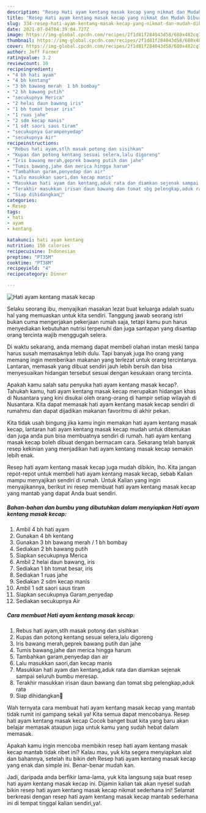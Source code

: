 ```yaml
---
description: "Resep Hati ayam kentang masak kecap yang nikmat dan Mudah Dibuat"
title: "Resep Hati ayam kentang masak kecap yang nikmat dan Mudah Dibuat"
slug: 334-resep-hati-ayam-kentang-masak-kecap-yang-nikmat-dan-mudah-dibuat
date: 2021-07-04T04:39:04.727Z
image: https://img-global.cpcdn.com/recipes/2f1d81f284043d58/680x482cq70/hati-ayam-kentang-masak-kecap-foto-resep-utama.jpg
thumbnail: https://img-global.cpcdn.com/recipes/2f1d81f284043d58/680x482cq70/hati-ayam-kentang-masak-kecap-foto-resep-utama.jpg
cover: https://img-global.cpcdn.com/recipes/2f1d81f284043d58/680x482cq70/hati-ayam-kentang-masak-kecap-foto-resep-utama.jpg
author: Jeff Farmer
ratingvalue: 3.2
reviewcount: 10
recipeingredient:
- "4 bh hati ayam"
- "4 bh kentang"
- "3 bh bawang merah  1 bh bombay"
- "2 bh bawang putih"
- "secukupnya Merica"
- "2 helai daun bawang iris"
- "1 bh tomat besar iris"
- "1 ruas jahe"
- "2 sdm kecap manis"
- "1 sdt saori saus tiram"
- "secukupnya Garampenyedap"
- "secukupnya Air"
recipeinstructions:
- "Rebus hati ayam,stlh masak potong dan sisihkan"
- "Kupas dan potong kentang sesuai selera,lalu digoreng"
- "Iris bawang merah,geprek bawang putih dan jahe"
- "Tumis bawang,jahe dan merica hingga harum"
- "Tambahkan garam,penyedap dan air"
- "Lalu masukkan saori,dan kecap manis"
- "Masukkan hati ayam dan kentang,aduk rata dan diamkan sejenak sampai seluruh bumbu meresap."
- "Terakhir masukkan irisan daun bawang dan tomat sbg pelengkap,aduk rata"
- "Siap dihidangkan🤗"
categories:
- Resep
tags:
- hati
- ayam
- kentang

katakunci: hati ayam kentang 
nutrition: 150 calories
recipecuisine: Indonesian
preptime: "PT35M"
cooktime: "PT38M"
recipeyield: "4"
recipecategory: Dinner

---
```



![Hati ayam kentang masak kecap](https://img-global.cpcdn.com/recipes/2f1d81f284043d58/680x482cq70/hati-ayam-kentang-masak-kecap-foto-resep-utama.jpg)

Selaku seorang ibu, menyajikan masakan lezat buat keluarga adalah suatu hal yang memuaskan untuk kita sendiri. Tanggung jawab seorang istri bukan cuma mengerjakan pekerjaan rumah saja, tetapi kamu pun harus menyediakan kebutuhan nutrisi terpenuhi dan juga santapan yang disantap orang tercinta wajib menggugah selera.

Di waktu  sekarang, anda memang dapat membeli olahan instan meski tanpa harus susah memasaknya lebih dulu. Tapi banyak juga lho orang yang memang ingin memberikan makanan yang terlezat untuk orang tercintanya. Lantaran, memasak yang dibuat sendiri jauh lebih bersih dan bisa menyesuaikan hidangan tersebut sesuai dengan kesukaan orang tercinta. 



Apakah kamu salah satu penyuka hati ayam kentang masak kecap?. Tahukah kamu, hati ayam kentang masak kecap merupakan hidangan khas di Nusantara yang kini disukai oleh orang-orang di hampir setiap wilayah di Nusantara. Kita dapat memasak hati ayam kentang masak kecap sendiri di rumahmu dan dapat dijadikan makanan favoritmu di akhir pekan.

Kita tidak usah bingung jika kamu ingin memakan hati ayam kentang masak kecap, lantaran hati ayam kentang masak kecap mudah untuk ditemukan dan juga anda pun bisa membuatnya sendiri di rumah. hati ayam kentang masak kecap boleh dibuat dengan bermacam cara. Sekarang telah banyak resep kekinian yang menjadikan hati ayam kentang masak kecap semakin lebih enak.

Resep hati ayam kentang masak kecap juga mudah dibikin, lho. Kita jangan repot-repot untuk membeli hati ayam kentang masak kecap, sebab Kalian mampu menyajikan sendiri di rumah. Untuk Kalian yang ingin menyajikannya, berikut ini resep membuat hati ayam kentang masak kecap yang mantab yang dapat Anda buat sendiri.

<!--inarticleads1-->

##### Bahan-bahan dan bumbu yang dibutuhkan dalam menyiapkan Hati ayam kentang masak kecap:

1. Ambil 4 bh hati ayam
1. Gunakan 4 bh kentang
1. Gunakan 3 bh bawang merah / 1 bh bombay
1. Sediakan 2 bh bawang putih
1. Siapkan secukupnya Merica
1. Ambil 2 helai daun bawang, iris
1. Sediakan 1 bh tomat besar, iris
1. Sediakan 1 ruas jahe
1. Sediakan 2 sdm kecap manis
1. Ambil 1 sdt saori saus tiram
1. Siapkan secukupnya Garam,penyedap
1. Sediakan secukupnya Air




<!--inarticleads2-->

##### Cara membuat Hati ayam kentang masak kecap:

1. Rebus hati ayam,stlh masak potong dan sisihkan
1. Kupas dan potong kentang sesuai selera,lalu digoreng
1. Iris bawang merah,geprek bawang putih dan jahe
1. Tumis bawang,jahe dan merica hingga harum
1. Tambahkan garam,penyedap dan air
1. Lalu masukkan saori,dan kecap manis
1. Masukkan hati ayam dan kentang,aduk rata dan diamkan sejenak sampai seluruh bumbu meresap.
1. Terakhir masukkan irisan daun bawang dan tomat sbg pelengkap,aduk rata
1. Siap dihidangkan🤗




Wah ternyata cara membuat hati ayam kentang masak kecap yang mantab tidak rumit ini gampang sekali ya! Kita semua dapat mencobanya. Resep hati ayam kentang masak kecap Cocok banget buat kita yang baru akan belajar memasak ataupun juga untuk kamu yang sudah hebat dalam memasak.

Apakah kamu ingin mencoba membikin resep hati ayam kentang masak kecap mantab tidak ribet ini? Kalau mau, yuk kita segera menyiapkan alat dan bahannya, setelah itu bikin deh Resep hati ayam kentang masak kecap yang enak dan simple ini. Benar-benar mudah kan. 

Jadi, daripada anda berfikir lama-lama, yuk kita langsung saja buat resep hati ayam kentang masak kecap ini. Dijamin kalian tak akan nyesel sudah bikin resep hati ayam kentang masak kecap nikmat sederhana ini! Selamat berkreasi dengan resep hati ayam kentang masak kecap mantab sederhana ini di tempat tinggal kalian sendiri,ya!.

